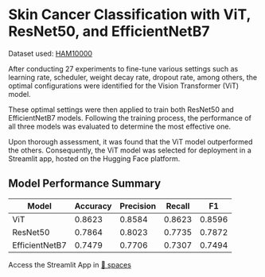 # Skin Cancer Classification with ViT, ResNet50, and EfficientNetB7

Dataset used: [HAM10000](https://dataverse.harvard.edu/dataset.xhtml?persistentId=doi:10.7910/DVN/DBW86T)

After conducting 27 experiments to fine-tune various settings such as learning rate, scheduler, weight decay rate, dropout rate, among others, the optimal configurations were identified for the Vision Transformer (ViT) model.

These optimal settings were then applied to train both ResNet50 and EfficientNetB7 models. Following the training process, the performance of all three models was evaluated to determine the most effective one.

Upon thorough assessment, it was found that the ViT model outperformed the others. Consequently, the ViT model was selected for deployment in a Streamlit app, hosted on the Hugging Face platform.

## Model Performance Summary
|Model     |Accuracy    |Precision|Recall |F1          |
|--|--|--|--|--|
|ViT    | 0.8623  |0.8584| 0.8623 | 0.8596 
| ResNet50| 0.7864   | 0.8023    | 0.7735 | 0.7872 |
| EfficientNetB7| 0.7479   | 0.7706    | 0.7307 | 0.7494 |

Access the Streamlit App in [🤗 spaces](https://huggingface.co/spaces/sharren/skin-classification-streamlit) 
